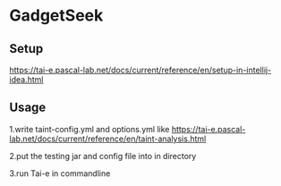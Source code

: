 # GadgetSeek

## Setup
https://tai-e.pascal-lab.net/docs/current/reference/en/setup-in-intellij-idea.html

## Usage

1.write taint-config.yml and options.yml like https://tai-e.pascal-lab.net/docs/current/reference/en/taint-analysis.html

2.put the testing jar and config file into in directory

3.run Tai-e in commandline
